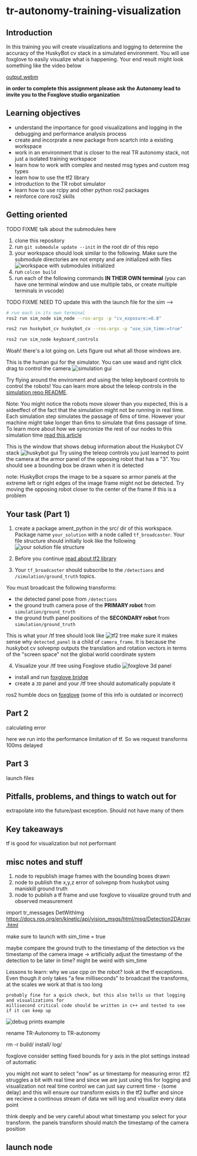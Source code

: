 # tr-autonomy-training-visualization

## Introduction

In this training you will create visualizations and logging to determine the accuracy of the HuskyBot cv stack in a simulated environment.
You will use foxglove to easily visualize what is happening. Your end result might look something like the video below

[output.webm](https://github.com/user-attachments/assets/1d7bc3bb-b839-484e-9fd0-1a842f532db3)


__in order to complete this assignment please ask the Autonomy lead to invite you to the Foxglove studio organization__

## Learning objectives

- understand the importance for good visualizations and logging in the debugging and performance analysis process
- create and incorprate a new package from scartch into a existing workspace
- work in an environment that is closer to the real TR autonomy stack, not just a isolated training workspace
- learn how to work with complex and nested msg types and custom msg types
- learn how to use the tf2 library
- introduction to the TR robot simulator  
- learn how to use rclpy and other python ros2 packages
- reinforce core ros2 skills

## Getting oriented

TODO FIXME talk about the submodules here

1. clone this repository
2. run `git submodule update --init` in the root dir of this repo
3. your workspace should look similar to the following. Make sure the submodule directories are not empty and are initialized with files
![workspace with submodules initialized](.md/workspace_structure.png)
4. run `colcon build`
5. run each of the following commands __IN THEIR OWN terminal__ (you can have one terminal window and use multiple tabs, or create multiple terminals in vscode)

TODO FIXME NEED TO update this with the launch file for the sim -->

```bash
# run each in its own terminal
ros2 run sim_node sim_node --ros-args -p "cv_exposure:=0.8"

ros2 run huskybot_cv huskybot_cv --ros-args -p "use_sim_time:=true"

ros2 run sim_node keyboard_controls
```

Woah! there's a lot going on. Lets figure out what all those windows are.

This is the human gui for the simulator. You can use wasd and right click drag to control the camera
![simulation gui](.md/simulation_gui.png)

Try flying around the enviroment and using the telep keyboard controls to control the robots! You can learn more about the teleop controls in the [simulation repo README](https://github.com/Triton-Robotics/Simulation-ManiSkill).

Note: You might notice the robots move slower than you expected, this is a sideeffect of the fact that the simulation might not be running in real time. Each simulation step simulates the passage of 6ms of time. However your machine might take longer than 6ms to simulate that 6ms passage of time. To learn more about how we syncronize the rest of our nodes to this simulation time [read this article](https://design.ros2.org/articles/clock_and_time.html)

This is the window that shows debug information about the Huskybot CV stack
![huskybot gui](.md/huskybot_gui.png)
Try using the teleop controls you just learned to point the camera at the armor panel of the opposing robot that has a "3". You should see a bounding box be drawn when it is detected

note: HuskyBot crops the image to be a square so armor panels at the extreme left or right edges of the image frame might not be detected. Try moving the opposing robot closer to the center of the frame if this is a problem

## Your task (Part 1)

1. create a package ament_python in the src/ dir of this workspace. Package name `your_solution` with a node called `tf_broadcaster`. Your file structure should initially look like the following
![your solution file structure](.md/your_solution_file_structure.png)

2. Before you continue [read about tf2 library](https://docs.ros.org/en/humble/Tutorials/Intermediate/Tf2/Tf2-Main.html)

3. Your `tf_broadcaster` should subscribe to the `/detections` and `/simulation/ground_truth` topics.

You must broadcast the following transforms:

- the detected panel pose from `/detections`
- the ground truth camera pose of the __PRIMARY robot__ from `simulation/ground_truth`
- the ground truth panel positions of the __SECONDARY robot__ from `simulation/ground_truth`

This is what your /tf tree should look like
![tf2 tree](.md/tf2_tree.png)
make sure it makes sense why `detected_panel` is a child of `camera_frame`. It is because the huskybot cv solvepnp outputs the translation and rotation vectors in terms of the "screen space" not the global world coordinate system

4. Visualize your /tf tree using Foxglove studio
![foxglove 3d panel](.md/foxglove_3d_panel.png)

- install and run [foxglove bridge](https://docs.foxglove.dev/docs/visualization/ros-foxglove-bridge)
- create a `3D` panel and your /tf tree should automatically populate it

ros2 humble docs on [foxglove](https://docs.ros.org/en/humble/How-To-Guides/Visualizing-ROS-2-Data-With-Foxglove-Studio.html) (some of this info is outdated or incorrect)

## Part 2

calculating error

here we run into the performance limitation of tf. So we request transforms 100ms delayed

## Part 3

launch files

## Pitfalls, problems, and things to watch out for

extrapolate into the future/past exception. Should not have many of them

## Key takeaways

tf is good for visualization but not performant

misc notes and stuff
----

1. node to republish image frames with the bounding boxes drawn
2. node to publish the x,y,z error of solvepnp from huskybot using maniskill ground truth
3. node to publish a tf frame and use foxglove to visualize ground truth and observed measurement

import tr_messages DetWithImg
<https://docs.ros.org/en/kinetic/api/vision_msgs/html/msg/Detection2DArray.html>

make sure to launch with sim_time = true

maybe compare the ground truth to the timestamp of the detection vs the timestamp of the camera image
-> artificially adjust the timestamp of the detection to be later in time? might be weird with sim_time

Lessons to learn:
    why we use cpp on the robot? look at the tf exceptions. Even though it only takes "a few milliseconds" to broadcast the transforms, at the scales we work at that is too long

    probably fine for a quick check, but this also tells us that logging and visualizations for 
    millisecond critical code should be written in c++ and tested to see if it can keep up

![debug prints example](.md/image.png)

rename TR-Autonomy
to TR-autonomy

rm -r build/ install/ log/

foxglove consider setting fixed bounds for y axis in the plot settings instead of automatic

you might not want to select "now" as ur timestamp for measuring error. tf2 struggles a bit with real time
and since we are just using this for logging and visualization not real time control we can just say
current time - (some delay) and this will ensure our transform exists in the tf2 buffer and since we recieve a continous stream of data we will log and
visualize every data point

think deeply and be very careful about what timestamp you select for your transform.
the panels transform should match the timestamp of the camera position

## launch node

